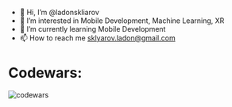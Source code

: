 - 👋 Hi, I’m @ladonskliarov
- 👀 I’m interested in Mobile Development, Machine Learning, XR
- 🌱 I’m currently learning Mobile Development
- 📫 How to reach me sklyarov.ladon@gmail.com
<h1>Codewars:</h1>

![codewars](https://www.codewars.com/users/%D0%9B%D0%B0%D0%B4%D0%BE%D0%BD%20%D0%A1%D0%BA%D0%BB%D1%8F%D1%80%D0%BE%D0%B2/badges/large)

<!---
ladonskliarov/ladonskliarov is a ✨ special ✨ repository because its `README.md` (this file) appears on your GitHub profile.
You can click the Preview link to take a look at your changes.
--->

